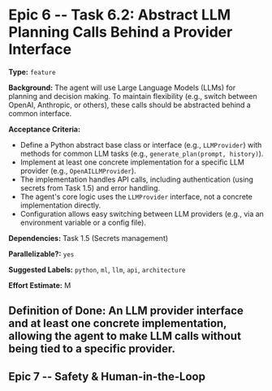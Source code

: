 # Epic 6 -- Task 6.2: Abstract LLM Planning Calls Behind a Provider Interface

**Type:** `feature`

**Background:** The agent will use Large Language Models (LLMs) for planning and decision making. To maintain flexibility (e.g., switch between OpenAI, Anthropic, or others), these calls should be abstracted behind a common interface.

**Acceptance Criteria:**
*   Define a Python abstract base class or interface (e.g., `LLMProvider`) with methods for common LLM tasks (e.g., `generate_plan(prompt, history)`).
*   Implement at least one concrete implementation for a specific LLM provider (e.g., `OpenAILLMProvider`).
*   The implementation handles API calls, including authentication (using secrets from Task 1.5) and error handling.
*   The agent's core logic uses the `LLMProvider` interface, not a concrete implementation directly.
*   Configuration allows easy switching between LLM providers (e.g., via an environment variable or a config file).

**Dependencies:** Task 1.5 (Secrets management)

**Parallelizable?:** `yes`

**Suggested Labels:** `python`, `ml`, `llm`, `api`, `architecture`

**Effort Estimate:** M

**Definition of Done:** An LLM provider interface and at least one concrete implementation, allowing the agent to make LLM calls without being tied to a specific provider.
---
## Epic 7 -- Safety & Human-in-the-Loop
